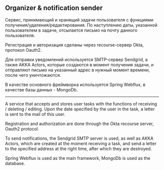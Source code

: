 ## Organizer & notification sender

Сервис, принимающий и хранящий задачи пользователя с функциями получения/удаления/редактирования.
По наступлению даты, указанной пользователем в задаче, отсылается письмо на почту данного пользователя.

Регистрация и авторизация сделаны через recourse-сервер Okta, протокол Oauth2.

Для отправки уведомлений используется SMTP-сервер Sendgrid, а также AKKA Actors, которые создаются в момент 
получения задачи, и отправляют письмо на указанный адрес в нужный момент времени, после чего уничтожаются.

В качестве основного фреймворка используется Spring Webflux, в качестве базы данных - MongoDb.

_____________________________________________________________________________________________________________

A service that accepts and stores user tasks with the functions of receiving / deleting / editing.
Upon the date specified by the user in the task, a letter is sent to the mail of this user.

Registration and authorization are done through the Okta recourse server, Oauth2 protocol.

To send notifications, the Sendgrid SMTP server is used, as well as AKKA Actors, which are created at the moment
receiving a task, and send a letter to the specified address at the right time, after which they are destroyed.

Spring Webflux is used as the main framework, MongoDb is used as the database.

